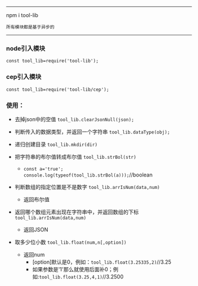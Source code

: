 ***
npm i tool-lib

    所有模块都是基于异步的
***
### node引入模块
`const tool_lib=require('tool-lib');`
### cep引入模块
`const tool_lib=require('tool-lib/cep');`
### 使用：
* 去掉json中的空值
`tool_lib.clearJsonNull(json);`

* 判断传入的数据类型，并返回一个字符串
`tool_lib.dataType(obj);`

* 递归创建目录
`tool_lib.mkdir(dir)`

* 把字符串的布尔值转成布尔值
`tool_lib.strBol(str)`
    *   `const a='true'; console.log(typeof(tool_lib.strBol(a)));`//boolean
* 判断数组的指定位置是不是数字
`tool_lib.arrIsNum(data,num)`
    *   返回布尔值
* 返回哪个数组元素出现在字符串中，并返回数组的下标
`tool_lib.arrIsNum(data,num)`
    *   返回JSON
* 取多少位小数
`tool_lib.float(num,n[,option])`
    *   返回num
        * [option]默认是0，例如：`tool_lib.float(3.25335,2)`//3.25
        *   如果参数是'1'那么就使用后面补0；例如:`tool_lib.float(3.25,4,1)`//3.2500